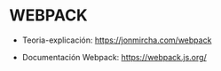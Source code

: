 # WEBPACK 

* Teoria-explicación: https://jonmircha.com/webpack

* Documentación Webpack: https://webpack.js.org/